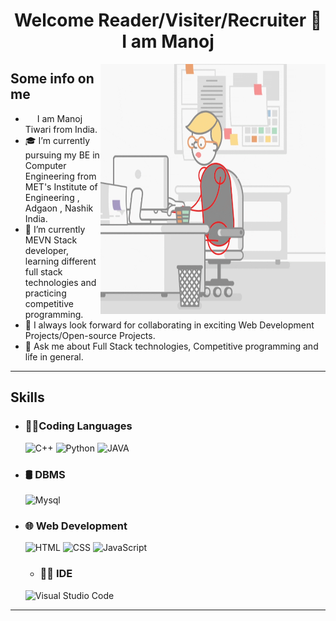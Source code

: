 <!--### Hi there 👋 -->

<!--
**ganesh1151/ganesh1151** is a ✨ _special_ ✨ repository because its `README.md` (this file) appears on your GitHub profile.

Here are some ideas to get you started:

- 🔭 I’m currently working on ...
- 🌱 I’m currently learning ...
- 👯 I’m looking to collaborate on ...
- 🤔 I’m looking for help with ...
- 💬 Ask me about ...
- 📫 How to reach me: ...
- 😄 Pronouns: ...
- ⚡ Fun fact: ...
-->

<h1 align="center"> Welcome Reader/Visiter/Recruiter 👋 I am Manoj</h1>
<!--   <img align="right" alt="GIF" src="https://github.com/ganesh1151/ganesh1151/blob/main/coding.gif" width="360"/> -->
  <img align="right" alt="GIF" src="https://github.com/ganesh1151/ganesh1151/blob/main/coding.gif" width="360" height="400"/>
<!-- <p align="left"> <img src="https://komarev.com/ghpvc/?username=DeepF02&label=Profile%20views&color=0e75b6&style=flat" alt="my profile views" /></p> -->



## Some info on me<br>
- <img src ="https://s3.amazonaws.com/pix.iemoji.com/images/emoji/apple/ios-12/256/boy-light-skin-tone.png" height= 15px width = 15px> I am Manoj Tiwari from India.
- 🎓 I’m currently pursuing my BE in Computer Engineering from MET's Institute of Engineering , Adgaon , Nashik India.
- 🌱 I’m currently MEVN Stack developer, learning different full stack technologies and practicing competitive programming.
- 👯 I always look forward for collaborating in exciting Web Development Projects/Open-source Projects.
- 💬 Ask me about Full Stack technologies, Competitive programming and life in general.





***************
## Skills
- ### 👩‍💻Coding Languages
  ![C++](https://img.shields.io/badge/C%2B%2B-00599C?style=for-the-badge&logo=c%2B%2B&logoColor=white)
  ![Python](https://img.shields.io/badge/Python-FFD43B?style=for-the-badge&logo=python&logoColor=darkgreen)
  ![JAVA](https://img.shields.io/badge/Java-ED8B00?style=for-the-badge&logo=java&logoColor=white)
  
- ### 🛢 DBMS
  ![Mysql](https://img.shields.io/badge/MySQL-00000F?style=for-the-badge&logo=mysql&logoColor=white)

- ### 🌐 Web Development
  ![HTML](https://img.shields.io/badge/HTML-E34F26?style=for-the-badge&logo=html5&logoColor=white)
  ![CSS](https://img.shields.io/badge/css-1572B6?style=for-the-badge&logo=CSS3&logoColor=white)
  ![JavaScript](https://img.shields.io/badge/JavaScript-339933?style=for-the-badge&logo=JavaScript&logoColor=white)


  
  - ### 👩‍💻 IDE
  ![Visual Studio Code](https://img.shields.io/badge/Visual_Studio_Code-0078D4?style=for-the-badge&logo=visual%20studio%20code&logoColor=white)


  
<!-- ### 🎗 More
  ![Devpost](https://img.shields.io/badge/DevPost-100000?style=for-the-badge&logo=Devpost&logoColor=white)
-->
  



***************


